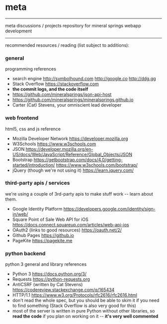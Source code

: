 # meta

---
meta discussions / projects repository for mineral springs webapp development

---

recommended resources / reading (list subject to additions):

### general
programming references
* search engine http://symbolhound.com http://google.co http://ddg.gg
* Stack Overflow https://stackoverflow.com
* **the commit logs, and the code itself**
 * https://github.com/mineralsprings/json-api-host
 * https://github.com/mineralsprings/mineralsprings.github.io
* Carter (Cat) Stevens, your omniscient lead developer

### web frontend
html5, css and js reference
* Mozilla Developer Network https://developer.mozilla.org
* W3Schools https://www.w3schools.com
* JSON https://developer.mozilla.org/en-US/docs/Web/JavaScript/Reference/Global_Objects/JSON
* Bootstrap https://getbootstrap.com/docs/4.0/getting-started/introduction/ https://www.w3schools.com/bootstrap/
* jQuery (though we're not using it) https://learn.jquery.com/

### third-party apis / services
we're using a couple of 3rd-party apis to make stuff work -- learn about them.
* Google Identity Platform https://developers.google.com/identity/sign-in/web/
* Square Point of Sale Web API for iOS https://docs.connect.squareup.com/articles/web-api-ios
* OAuth2 (links to good resources) https://oauth.net/2/
* Github Pages https://github.io
* PageKite https://pagekite.me

### python backend
python 3 general and library references
* Python 3 https://docs.python.org/3/
* Requests https://python-requests.org
* AntiCSRF (written by Cat Stevens) https://codereview.stackexchange.com/q/165434
* HTTP/1.1 https://www.w3.org/Protocols/rfc2616/rfc2616.html
 * don't read the whole spec, but you should be able to skim it if you need to find something (Stack Overflow is also very good for this)
* most of the server is written in pure Python without other libraries, so **read the code** if you plan on working on it -- **it's very well commented**
